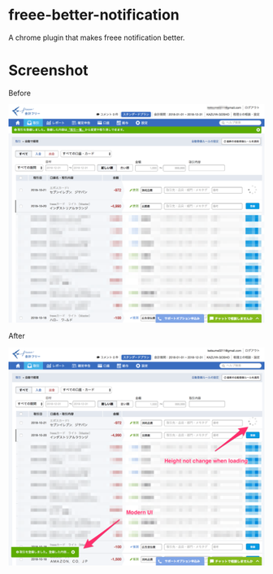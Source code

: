 # freee-better-notification

A chrome plugin that makes freee notification better.

# Screenshot

Before

![image](https://github.com/acro5piano/freee-better-notification/blob/master/screenshots/before.png)

After

![image](https://github.com/acro5piano/freee-better-notification/blob/master/screenshots/after.png)
